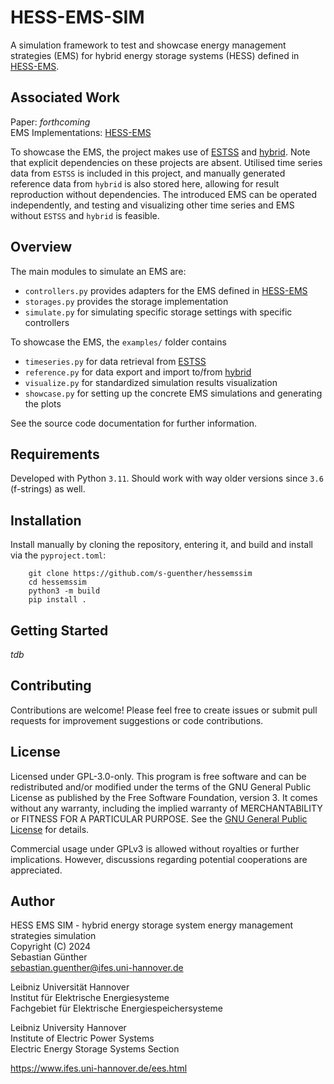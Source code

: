 # HESS-EMS-SIM

A simulation framework to test and showcase energy management strategies
(EMS) for hybrid energy storage systems (HESS) defined in
[HESS-EMS](https://github.com/s-guenther/hessems).


## Associated Work

Paper: _forthcoming_ \
EMS Implementations: [HESS-EMS](https://github.com/s-guenther/hessems)

To showcase the EMS, the project makes use of
[ESTSS](https://github.com/s-guenther/estss) and
[hybrid](https://github.com/s-guenther/hybrid).
Note that explicit dependencies on these projects are absent. Utilised 
time series data from `ESTSS` is included in this project, and manually
generated reference data from `hybrid` is also stored here, allowing for result
reproduction without dependencies. The introduced EMS can be operated
independently, and testing and visualizing other time series and EMS without
`ESTSS` and `hybrid` is feasible.


## Overview

The main modules to simulate an EMS are:

- `controllers.py` provides adapters for the EMS defined in
  [HESS-EMS](https://github.com/s-guenther/hessems)
- `storages.py` provides the storage implementation
- `simulate.py` for simulating specific storage settings with specific 
  controllers

To showcase the EMS, the `examples/` folder contains

- `timeseries.py` for data retrieval from
  [ESTSS](https://github.com/s-guenther/estss)
- `reference.py` for data export and import to/from
  [hybrid](https://github.com/s-guenther/hybrid)
- `visualize.py` for standardized simulation results visualization
- `showcase.py` for setting up the concrete EMS simulations and generating 
  the plots

See the source code documentation for further information.

## Requirements

Developed with Python `3.11`. Should work with way older versions since
`3.6` (f-strings) as well.


## Installation

Install manually by cloning the repository, entering it, and build and 
install via the `pyproject.toml`:

```shell
    git clone https://github.com/s-guenther/hessemssim
    cd hessemssim
    python3 -m build
    pip install .
```


## Getting Started

_tdb_


## Contributing

Contributions are welcome! Please feel free to create issues or submit pull
requests for improvement suggestions or code contributions.


## License

Licensed under GPL-3.0-only. This program is free software and can be
redistributed and/or modified under the terms of the GNU General Public License
as published by the Free Software Foundation, version 3. It comes without any
warranty, including the implied warranty of MERCHANTABILITY or FITNESS FOR A
PARTICULAR PURPOSE. See the [GNU General Public License](LICENSE) for details.

Commercial usage under GPLv3 is allowed without royalties or further
implications. However, discussions regarding potential cooperations are
appreciated.


## Author

HESS EMS SIM -
hybrid energy storage system energy management strategies simulation\
Copyright (C) 2024\
Sebastian Günther\
sebastian.guenther@ifes.uni-hannover.de

Leibniz Universität Hannover\
Institut für Elektrische Energiesysteme\
Fachgebiet für Elektrische Energiespeichersysteme

Leibniz University Hannover\
Institute of Electric Power Systems\
Electric Energy Storage Systems Section

https://www.ifes.uni-hannover.de/ees.html


